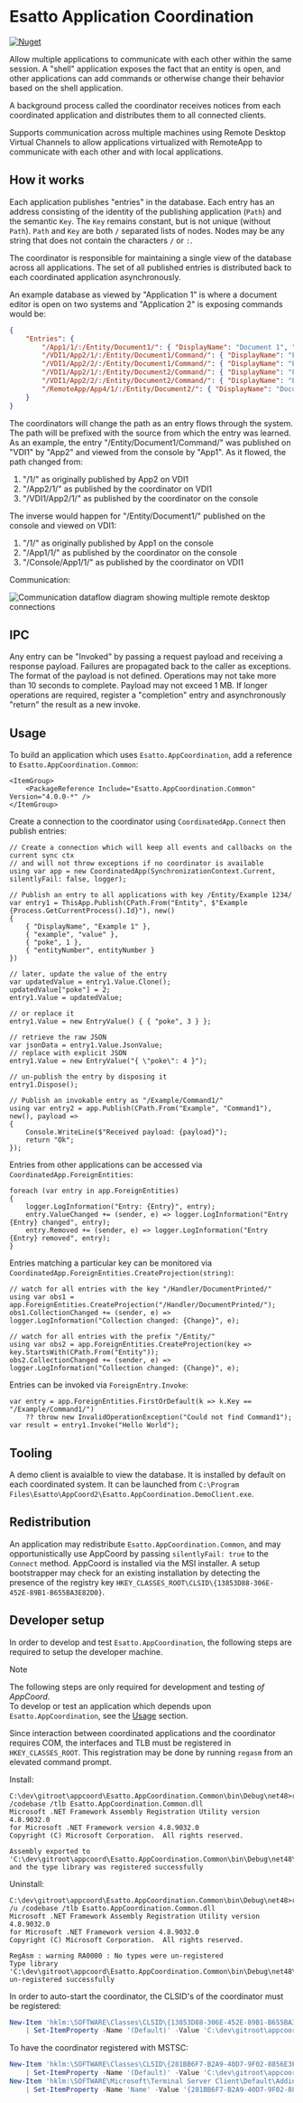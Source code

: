 # Esatto Application Coordination

[![Nuget](https://img.shields.io/nuget/v/Esatto.AppCoordination.Common)](https://www.nuget.org/packages/Esatto.AppCoordination.Common)

Allow multiple applications to communicate with each other within the same session.  A 
"shell" application exposes the fact that an entity is open, and other applications can
add commands or otherwise change their behavior based on the shell application.

A background process called the coordinator receives notices from each coordinated 
application and distributes them to all connected clients.

Supports communication across multiple machines using Remote Desktop Virtual 
Channels to allow applications virtualized with RemoteApp to communicate with each other and 
with local applications.

## How it works

Each application publishes "entries" in the database.  Each entry has an address consisting of the
identity of the publishing application (`Path`) and the semantic `Key`.  The `Key` remains constant,
but is not unique (without `Path`). `Path` and `Key` are both `/` separated lists of nodes.  Nodes may be any string that does not contain
the characters `/` or `:`.

The coordinator is responsible for maintaining a single view of the database across all applications.
The set of all published entries is distributed back to each coordinated application asynchronously.

An example database as viewed by "Application 1" is where a document editor is open on two systems 
and "Application 2" is exposing commands would be:

```JSON
{
    "Entries": {
        "/App1/1/:/Entity/Document1/": { "DisplayName": "Document 1", "DocumentId": 1 },
        "/VDI1/App2/1/:/Entity/Document1/Command/": { "DisplayName": "Fax" },
        "/VDI1/App2/2/:/Entity/Document1/Command/": { "DisplayName": "Email" },
        "/VDI1/App2/1/:/Entity/Document2/Command/": { "DisplayName": "Fax" },
        "/VDI1/App2/2/:/Entity/Document2/Command/": { "DisplayName": "Email" },
        "/RemoteApp/App4/1/:/Entity/Document2/": { "DisplayName": "Document 2", "DocumentId": 2 },
    }
}
```

The coordinators will change the path as an entry flows through the system.  The path will be prefixed
with the source from which the entry was learned.  As an example, the entry "/Entity/Document1/Command/" 
was published on "VDI1" by "App2" and viewed from the console by "App1".  As it flowed, the path changed
from:

1. "/1/" as originally published by App2 on VDI1
1. "/App2/1/" as published by the coordinator on VDI1
1. "/VDI1/App2/1/" as published by the coordinator on the console

The inverse would happen for "/Entity/Document1/" published on the console and viewed on VDI1:

1. "/1/" as originally published by App1 on the console
1. "/App1/1/" as published by the coordinator on the console
1. "/Console/App1/1/" as published by the coordinator on VDI1

Communication:

![Communication dataflow diagram showing multiple remote desktop connections](Assets/Communication.png)

## IPC

Any entry can be "Invoked" by passing a request payload and receiving a response payload.  Failures are
propagated back to the caller as exceptions.  The format of the payload is not defined.  Operations
may not take more than 10 seconds to complete.  Payload may not exceed 1 MB.  If longer operations are
required, register a "completion" entry and asynchronously "return" the result as a new invoke.

## Usage
To build an application which uses `Esatto.AppCoordination`, add a reference to `Esatto.AppCoordination.Common`:

```MSBuild
<ItemGroup>
    <PackageReference Include="Esatto.AppCoordination.Common" Version="4.0.0-*" />
</ItemGroup>
```

Create a connection to the coordinator using `CoordinatedApp.Connect` then publish entries:

```CSharp
// Create a connection which will keep all events and callbacks on the current sync ctx
// and will not throw exceptions if no coordinator is available
using var app = new CoordinatedApp(SynchronizationContext.Current, silentlyFail: false, logger);

// Publish an entry to all applications with key /Entity/Example 1234/
var entry1 = ThisApp.Publish(CPath.From("Entity", $"Example {Process.GetCurrentProcess().Id}"), new()
{
    { "DisplayName", "Example 1" },
    { "example", "value" },
    { "poke", 1 },
    { "entityNumber", entityNumber }
})

// later, update the value of the entry
var updatedValue = entry1.Value.Clone();
updatedValue["poke"] = 2;
entry1.Value = updatedValue;

// or replace it
entry1.Value = new EntryValue() { { "poke", 3 } };

// retrieve the raw JSON
var jsonData = entry1.Value.JsonValue;
// replace with explicit JSON
entry1.Value = new EntryValue("{ \"poke\": 4 }");

// un-publish the entry by disposing it
entry1.Dispose();

// Publish an invokable entry as "/Example/Command1/"
using var entry2 = app.Publish(CPath.From("Example", "Command1"), new(), payload => 
{
    Console.WriteLine($"Received payload: {payload}");
    return "Ok";
});
```

Entries from other applications can be accessed via `CoordinatedApp.ForeignEntities`:
```CSharp
foreach (var entry in app.ForeignEntities)
{
    logger.LogInformation("Entry: {Entry}", entry);
    entry.ValueChanged += (sender, e) => logger.LogInformation("Entry {Entry} changed", entry);
    entry.Removed += (sender, e) => logger.LogInformation("Entry {Entry} removed", entry);
}
```

Entries matching a particular key can be monitored via `CoordinatedApp.ForeignEntities.CreateProjection(string)`:
```CSharp
// watch for all entries with the key "/Handler/DocumentPrinted/"
using var obs1 = app.ForeignEntities.CreateProjection("/Handler/DocumentPrinted/");
obs1.CollectionChanged += (sender, e) => logger.LogInformation("Collection changed: {Change}", e);

// watch for all entries with the prefix "/Entity/"
using var obs2 = app.ForeignEntities.CreateProjection(key => key.StartsWith(CPath.From("Entity"));
obs2.CollectionChanged += (sender, e) => logger.LogInformation("Collection changed: {Change}", e);
```

Entries can be invoked via `ForeignEntry.Invoke`:
```CSharp
var entry = app.ForeignEntities.FirstOrDefault(k => k.Key == "/Example/Command1/")
    ?? throw new InvalidOperationException("Could not find Command1");
var result = entry1.Invoke("Hello World");
```

## Tooling
A demo client is avaialble to view the database. It is installed by default on each coordinated system.
It can be launched from `C:\Program Files\Esatto\AppCoord2\Esatto.AppCoordination.DemoClient.exe`.

## Redistribution
An application may redistribute `Esatto.AppCoordination.Common`, and may opportunistically use AppCoord
by passing `silentlyFail: true` to the `Connect` method.  AppCoord is installed via the MSI installer.
A setup bootstrapper may check for an existing installation by detecting the presence of the registry
key `HKEY_CLASSES_ROOT\CLSID\{13853D88-306E-452E-89B1-B655BA3E82D0}`.

## Developer setup

In order to develop and test `Esatto.AppCoordination`, the following steps are required to
setup the developer machine.

> [!NOTE] 
> The following steps are only required for development and testing *of AppCoord*.  
> To develop or test an application which depends upon `Esatto.AppCoordination`, see the
> [Usage](#usage) section.

Since interaction between coordinated applications and the coordinator requires COM, 
the interfaces and TLB must be registered in `HKEY_CLASSES_ROOT`.  This registration 
may be done by running `regasm` from an elevated command prompt.

Install:

```Batchfile
C:\dev\gitroot\appcoord\Esatto.AppCoordination.Common\bin\Debug\net48>regasm /codebase /tlb Esatto.AppCoordination.Common.dll
Microsoft .NET Framework Assembly Registration Utility version 4.8.9032.0
for Microsoft .NET Framework version 4.8.9032.0
Copyright (C) Microsoft Corporation.  All rights reserved.

Assembly exported to 'C:\dev\gitroot\appcoord\Esatto.AppCoordination.Common\bin\Debug\net48\Esatto.AppCoordination.Common.tlb', and the type library was registered successfully
```

Uninstall:

```Batchfile
C:\dev\gitroot\appcoord\Esatto.AppCoordination.Common\bin\Debug\net48>regasm /u /codebase /tlb Esatto.AppCoordination.Common.dll
Microsoft .NET Framework Assembly Registration Utility version 4.8.9032.0
for Microsoft .NET Framework version 4.8.9032.0
Copyright (C) Microsoft Corporation.  All rights reserved.

RegAsm : warning RA0000 : No types were un-registered
Type library 'C:\dev\gitroot\appcoord\Esatto.AppCoordination.Common\bin\Debug\net48\Esatto.AppCoordination.Common.tlb' un-registered successfully
```

In order to auto-start the coordinator, the CLSID's of the coordinator must be registered:

```PowerShell
New-Item 'hklm:\SOFTWARE\Classes\CLSID\{13853D88-306E-452E-89B1-B655BA3E82D0}\LocalServer32' -Force `
    | Set-ItemProperty -Name '(Default)' -Value 'C:\dev\gitroot\appcoord\Esatto.AppCoordination.Coordinator\bin\Debug\net48\Esatto.AppCoordination.Coordinator.exe'
```

To have the coordinator registered with MSTSC:

```PowerShell
New-Item 'hklm:\SOFTWARE\Classes\CLSID\{281BB6F7-B2A9-40D7-9F02-8856E3EDC505}\LocalServer32' -Force `
    | Set-ItemProperty -Name '(Default)' -Value 'C:\dev\gitroot\appcoord\Esatto.AppCoordination.Coordinator\bin\Debug\net48\Esatto.AppCoordination.Coordinator.exe'
New-Item 'hklm:\SOFTWARE\Microsoft\Terminal Server Client\Default\Addins\{281BB6F7-B2A9-40D7-9F02-8856E3EDC505}' -Force `
    | Set-ItemProperty -Name 'Name' -Value '{281BB6F7-B2A9-40D7-9F02-8856E3EDC505}'
```
